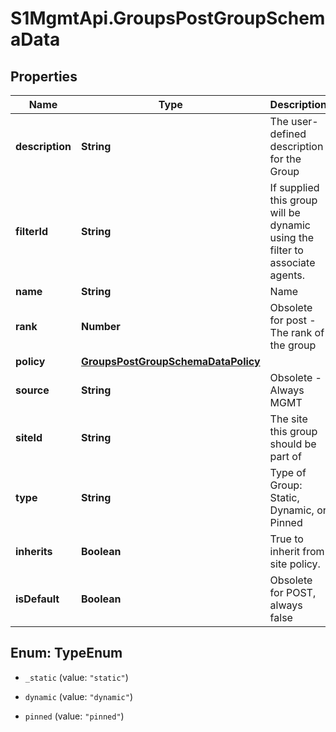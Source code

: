 # S1MgmtApi.GroupsPostGroupSchemaData

## Properties
Name | Type | Description | Notes
------------ | ------------- | ------------- | -------------
**description** | **String** | The user-defined description for the Group | [optional] 
**filterId** | **String** | If supplied this group will be dynamic using the filter to associate agents. | [optional] 
**name** | **String** | Name | 
**rank** | **Number** | Obsolete for post - The rank of the group | [optional] 
**policy** | [**GroupsPostGroupSchemaDataPolicy**](GroupsPostGroupSchemaDataPolicy.md) |  | [optional] 
**source** | **String** | Obsolete - Always MGMT | [optional] 
**siteId** | **String** | The site this group should be part of | 
**type** | **String** | Type of Group: Static, Dynamic, or Pinned | [optional] 
**inherits** | **Boolean** | True to inherit from site policy.  | 
**isDefault** | **Boolean** | Obsolete for POST, always false | [optional] [default to false]


<a name="TypeEnum"></a>
## Enum: TypeEnum


* `_static` (value: `"static"`)

* `dynamic` (value: `"dynamic"`)

* `pinned` (value: `"pinned"`)




